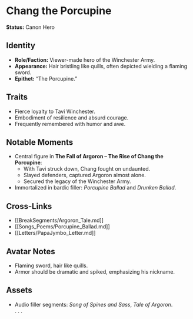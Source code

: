 # Chang the Porcupine  
**Status:** Canon Hero  

## Identity  
- **Role/Faction:** Viewer-made hero of the Winchester Army.  
- **Appearance:** Hair bristling like quills, often depicted wielding a flaming sword.  
- **Epithet:** “The Porcupine.”  

## Traits  
- Fierce loyalty to Tavi Winchester.  
- Embodiment of resilience and absurd courage.  
- Frequently remembered with humor and awe.  

## Notable Moments  
- Central figure in **The Fall of Argoron – The Rise of Chang the Porcupine**:  
  - With Tavi struck down, Chang fought on undaunted.  
  - Slayed defenders, captured Argoron almost alone.  
  - Secured the legacy of the Winchester Army.  
- Immortalized in bardic filler: *Porcupine Ballad* and *Drunken Ballad*.  

## Cross-Links  
- [[BreakSegments/Argoron_Tale.md]]  
- [[Songs_Poems/Porcupine_Ballad.md]]  
- [[Letters/PapaJymbo_Letter.md]]  

## Avatar Notes  
- Flaming sword, hair like quills.  
- Armor should be dramatic and spiked, emphasizing his nickname.  

## Assets  
- Audio filler segments: *Song of Spines and Sass*, *Tale of Argoron*.  
.
.
.
